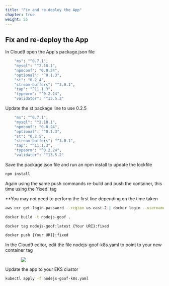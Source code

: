 ```yaml
---
title: "Fix and re-deploy the App"
chapter: true
weight: 55
---
```


## Fix and re-deploy the App

In Cloud9 open the App's package.json file

```bash
    "ms": "^0.7.1",
    "mysql": "^2.18.1",
    "npmconf": "0.0.24",
    "optional": "^0.1.3",
    "st": "0.2.4",
    "stream-buffers": "^3.0.1",
    "tap": "^11.1.3",
    "typeorm": "^0.2.24",
    "validator": "^13.5.2"
```

Update the st package line to use 0.2.5

```bash
    "ms": "^0.7.1",
    "mysql": "^2.18.1",
    "npmconf": "0.0.24",
    "optional": "^0.1.3",
    "st": "0.2.5",
    "stream-buffers": "^3.0.1",
    "tap": "^11.1.3",
    "typeorm": "^0.2.24",
    "validator": "^13.5.2"
```

Save the package.json file and run an npm install to update the lockfile

```bash
npm install
```

Again using the same push commands re-build and push the container, this time using the 'fixed' tag

**You may not need to perform the first line depending on the time taken

```bash
aws ecr get-login-password --region us-east-2 | docker login --username AWS --password-stdin {Your URI}

docker build -t nodejs-goof .

docker tag nodejs-goof:latest {Your URI}:fixed

docker push {Your URI}:fixed
```

In the Cloud9 editor, edit the file nodejs-goof-k8s.yaml to point to your new container tag

<div style="padding-left: 10%;padding-right: 10%">
  <img src="/images/editfile-fixed.jpg" />
</div>

Update the app to your EKS clustor

```bash
kubectl apply -f nodejs-goof-k8s.yaml
```
